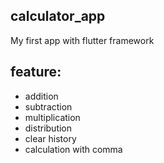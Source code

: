 ## calculator_app

My first app with flutter framework

## feature: 
- addition
- subtraction
- multiplication
- distribution
- clear history
- calculation with comma
